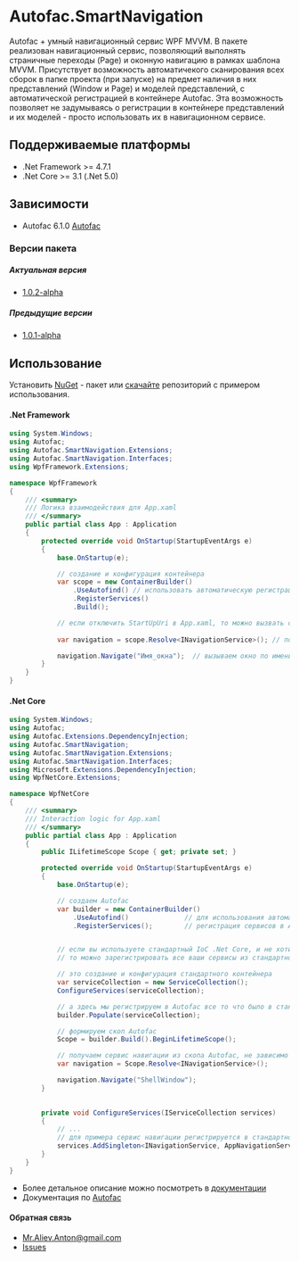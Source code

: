 # Autofac.SmartNavigation
Autofac + умный навигационный сервис WPF MVVM. В пакете реализован навигационный сервис, позволяющий выполнять страничные переходы (Page) и оконную навигацию в рамках шаблона MVVM. 
Присутствует возможность автоматичекого сканирования всех сборок в папке проекта (при запуске) на предмет наличия в них представлений (Window и Page) и моделей представлений, с автоматической регистрацией в контейнере Autofac. Эта возможность позволяет не задумываясь о регистрации в контейнере представлений и их моделей - просто использовать их в навигационном сервисе.

## Поддерживаемые платформы

* .Net Framework >= 4.7.1
* .Net Core >= 3.1 (.Net 5.0)

## Зависимости
* Autofac 6.1.0 [Autofac][]

### Версии пакета
##### Актуальная версия
* [1.0.2-alpha](https://www.nuget.org/packages/Autofac.SmartNavigation/1.0.2-alpha)
##### Предыдущие версии
* [1.0.1-alpha](https://www.nuget.org/packages/Autofac.SmartNavigation/1.0.1-alpha)

## Использование
Установить [NuGet][] - пакет или [скачайте][] репозиторий с примером использования.

#### .Net Framework
```c#
using System.Windows;
using Autofac;
using Autofac.SmartNavigation.Extensions;
using Autofac.SmartNavigation.Interfaces;
using WpfFramework.Extensions;

namespace WpfFramework
{
    /// <summary>
    /// Логика взаимодействия для App.xaml
    /// </summary>
    public partial class App : Application
    {
        protected override void OnStartup(StartupEventArgs e)
        {
            base.OnStartup(e);

            // создание и конфигурация контейнера
            var scope = new ContainerBuilder()
                .UseAutofind() // использовать автоматическую регистрацию представлений и моделей представлений
                .RegisterServices() 
                .Build();

            // если отключить StartUpUri в App.xaml, то можно вызвать стартовое окно следующим образом:
            
            var navigation = scope.Resolve<INavigationService>(); // получаем сервис навигации

            navigation.Navigate("Имя_окна");  // вызываем окно по имени.
        }
    }
}
```

#### .Net Core
```c#
using System.Windows;
using Autofac;
using Autofac.Extensions.DependencyInjection;
using Autofac.SmartNavigation;
using Autofac.SmartNavigation.Extensions;
using Autofac.SmartNavigation.Interfaces;
using Microsoft.Extensions.DependencyInjection;
using WpfNetCore.Extensions;

namespace WpfNetCore
{
    /// <summary>
    /// Interaction logic for App.xaml
    /// </summary>
    public partial class App : Application
    {
        public ILifetimeScope Scope { get; private set; }

        protected override void OnStartup(StartupEventArgs e)
        {
            base.OnStartup(e);

            // создаем Autofac
            var builder = new ContainerBuilder()
                .UseAutofind()              // для использования автоматической регистрации представлений и моделей представлений
                .RegisterServices();        // регистрация сервисов в Autofac


            // если вы используете стандартный IoC .Net Core, и не хотите от него отказываться в пользу Autofac,
            // то можно зарегистрировать все ваши сервисы из стандартного контейнера в Autofac всего одной строчкой:

            // это создание и конфигурация стандартного контейнера
            var serviceCollection = new ServiceCollection();
            ConfigureServices(serviceCollection);

            // а здесь мы регистрируем в Autofac все то что было в стандартном контейнере
            builder.Populate(serviceCollection);

            // формируем скоп Autofac
            Scope = builder.Build().BeginLifetimeScope();

            // получаем сервис навигации из скопа Autofac, не зависимо от того где он был зарегистрирован (в Autofac или в стандартном IoC .Net Core)
            var navigation = Scope.Resolve<INavigationService>();

            navigation.Navigate("ShellWindow");
        }

        
        private void ConfigureServices(IServiceCollection services)
        {
            // ...
            // для примера сервис навигации регистрируется в стандартном контейнере
            services.AddSingleton<INavigationService, AppNavigationService>();
        }
    }
}
```

* Более детальное описание можно посмотреть в [документации][]
* Документация по [Autofac](https://autofaccn.readthedocs.io/en/latest/) 

#### Обратная связь 
* Mr.Aliev.Anton@gmail.com
* [Issues](https://github.com/MrAliev/Autofac.SmartNavigation/issues)

[Autofac]: https://www.nuget.org/packages/Autofac/6.1.0?_src=template
[NuGet]: https://www.nuget.org/packages/Autofac.SmartNavigation/1.0.0-alpha
[документации]: https://
[скачайте]: https://github.com/MrAliev/Autofac.SmartNavigation/tree/master
